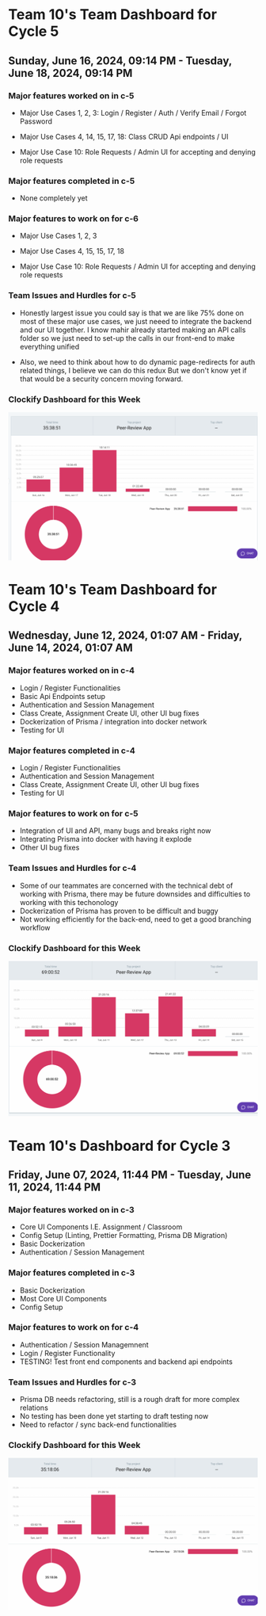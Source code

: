 
# Team 10's Team Dashboard for Cycle 5


## Sunday, June 16, 2024, 09:14 PM - Tuesday, June 18, 2024, 09:14 PM


### Major features worked on in c-5
*  Major Use Cases 1, 2, 3: Login / Register / Auth / Verify Email / Forgot Password
  
*  Major Use Cases 4, 14, 15, 17, 18: Class CRUD Api endpoints / UI
  
*  Major Use Case 10: Role Requests / Admin UI for accepting and denying role requests
  

### Major features completed in c-5
  
*  None completely yet 

### Major features to work on for c-6
* Major Use Cases 1, 2, 3
  
* Major Use Cases 4, 15, 15, 17, 18
  
* Major Use Case 10: Role Requests / Admin UI for accepting and denying role requests
  

### Team Issues and Hurdles for c-5
*  Honestly largest issue you could say is that we are like 75% done on most of these major use cases,
   we just neeed to integrate the backend and our UI together. I know mahir already started making an API calls
   folder so we just need to set-up the calls in our front-end to make everything unified
  
* Also, we need to think about how to do dynamic page-redirects for auth related things, I believe we can do this redux
  But we don't know yet if that would be a security concern moving forward. 
  

### Clockify Dashboard for this Week

![Clockify Dashboard for c-5](./team_dashboard_images/clockify_dashboards/clockify_dashboard_c5.png)
  


# Team 10's Team Dashboard for Cycle 4


## Wednesday, June 12, 2024, 01:07 AM - Friday, June 14, 2024, 01:07 AM


### Major features worked on in c-4
*    Login / Register Functionalities 
*    Basic Api Endpoints setup
*    Authentication and Session Management 
*    Class Create, Assignment Create UI, other UI bug fixes 
*    Dockerization of Prisma / integration into docker network 
*    Testing for UI
  

### Major features completed in c-4
*    Login / Register Functionalities 
*    Authentication and Session Management 
*    Class Create, Assignment Create UI, other UI bug fixes 
*    Testing for UI
  

### Major features to work on for c-5
*  Integration of UI and API, many bugs and breaks right now
*  Integrating Prisma into docker with having it explode
*  Other UI bug fixes
  

### Team Issues and Hurdles for c-4
*  Some of our teammates are concerned with the technical debt of working with Prisma, 
there may be future downsides and difficulties to working with this techonology
*  Dockerization of Prisma has proven to be difficult and buggy
*  Not working efficiently for the back-end, need to get a good branching workflow
  

### Clockify Dashboard for this Week

![Clockify Dashboard for c-4](./team_dashboard_images/clockify_dashboards/clockify_dashboard_c4.png)
  
  
# Team 10's Dashboard for Cycle 3

## Friday, June 07, 2024, 11:44 PM - Tuesday, June 11, 2024, 11:44 PM 

### Major features worked on in c-3
* Core UI Components I.E. Assignment / Classroom
* Config Setup (Linting, Prettier Formatting, Prisma DB Migration)
* Basic Dockerization
* Authentication / Session Management  

### Major features completed in c-3
* Basic Dockerization
* Most Core UI Components
* Config Setup

### Major features to work on for c-4
* Authentication / Session Managemnent
* Login / Register Functionality
* TESTING! Test front end components and backend api endpoints

### Team Issues and Hurdles for c-3
* Prisma DB needs refactoring, still is a rough draft for more complex relations 
* No testing has been done yet starting to draft testing now 
* Need to refactor / sync back-end functionalities  

### Clockify Dashboard for this Week 
![Clockify Dashboard for c-3](./team_dashboard_images/clockify_dashboards/clockify_dashboard_c3.png)
